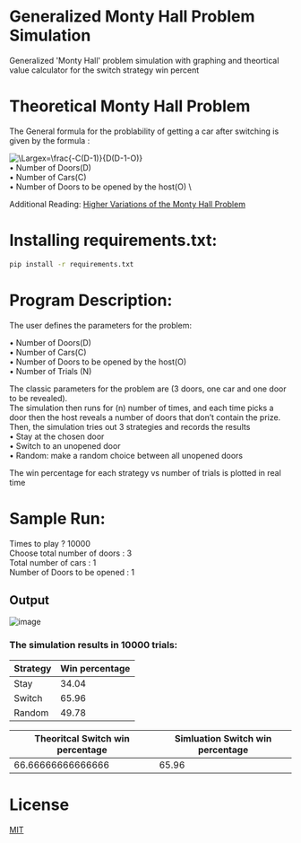 # Generalized Monty Hall Problem Simulation
 Generalized 'Monty Hall' problem simulation with graphing  and theortical value calculator for the switch strategy win percent

# Theoretical Monty Hall Problem 
The General formula for the problability of getting a car after switching is given by the formula : 

<img src="https://latex.codecogs.com/svg.latex?\Large&space;x=\frac{-C(D-1)}{D(D-1-O)}" title="\Largex=\frac{-C(D-1)}{D(D-1-O)}" /> \
•	Number of Doors(D) \
•	Number of Cars(C) \
•	Number of Doors to be opened by the host(O) \

Additional Reading: [Higher Variations of the Monty Hall Problem ](https://www.researchgate.net/publication/230656854_Higher_Variations_of_the_Monty_Hall_Problem_30_40_and_Empirical_Definition_of_the_Phenomenon_of_Mathematics_in_Boole%27s_Footsteps_as_Something_the_Brain_Does)

# Installing requirements.txt:
```bash
pip install -r requirements.txt
```

# Program Description: 
The user defines the parameters for the problem:

•	Number of Doors(D) \
•	Number of Cars(C) \
•	Number of Doors to be opened by the host(O) \
•	Number of Trials (N)

The classic parameters for the problem are (3 doors, one car and one door to be revealed).  \
The simulation then runs for (n) number of times, and each time picks a door then the host reveals a number of doors that don’t contain the prize. Then, the simulation tries out 3 strategies and records the results \
 •	 Stay at the chosen door \
 •	 Switch to an unopened door \
 •	 Random: make a random choice between all unopened doors 
 
The win percentage for each strategy vs number of trials is plotted in real time

# Sample Run: 
Times to play ? 10000 \
Choose total number of doors : 3 \
Total number of cars : 1 \
Number of Doors to be opened : 1 

## Output

![image](https://user-images.githubusercontent.com/66860955/126853136-16bbeb8a-5858-4e98-9d7d-9756c46dba0d.png)

### The simulation results in 10000 trials: 

| Strategy      | Win percentage|       
| ------------- | ------------- |                
| Stay          | 34.04         |
| Switch        | 65.96         |
| Random        | 49.78         |

| Theoritcal Switch win percentage | Simluation Switch win percentage |
|--------------------------------- | -------------------------------- |
|          66.66666666666666       |                65.96             |

# License
[MIT](https://choosealicense.com/licenses/mit/)
